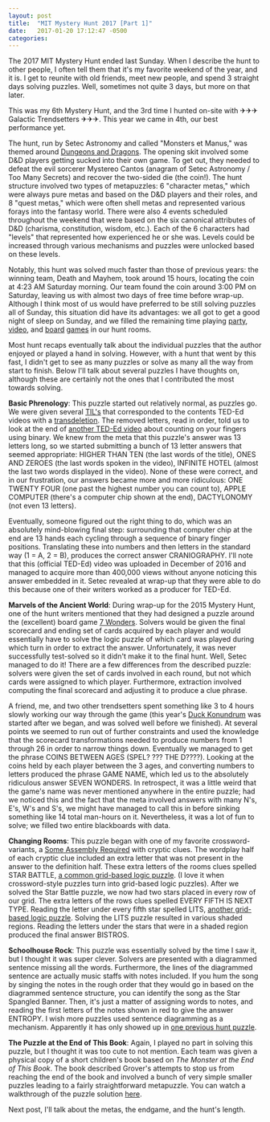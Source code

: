 ```yaml
---
layout: post
title:  "MIT Mystery Hunt 2017 [Part 1]"
date:   2017-01-20 17:12:47 -0500
categories:
---
```

The 2017 MIT Mystery Hunt ended last Sunday. When I describe the hunt to other people, I often tell them that it's my favorite weekend of the year, and it is. I get to reunite with old friends, meet new people, and spend 3 straight days solving puzzles. Well, sometimes not quite 3 days, but more on that later.

This was my 6th Mystery Hunt, and the 3rd time I hunted on-site with ✈✈✈ Galactic Trendsetters ✈✈✈. This year we came in 4th, our best performance yet.

The hunt, run by Setec Astronomy and called "Monsters et Manus," was themed around [Dungeons and Dragons](https://en.wikipedia.org/wiki/Dungeons_%26_Dragons). The opening skit involved some D&D players getting sucked into their own game. To get out, they needed to defeat the evil sorcerer Mystereo Cantos (anagram of Setec Astronomy / Too Many Secrets) and recover the two-sided die (the coin!). The hunt structure involved two types of metapuzzles: 6 "character metas," which were always pure metas and based on the D&D players and their roles, and 8 "quest metas," which were often shell metas and represented various forays into the fantasy world. There were also 4 events scheduled throughout the weekend that were based on the six canonical attributes of D&D (charisma, constitution, wisdom, etc.). Each of the 6 characters had "levels" that represented how experienced he or she was. Levels could be increased through various mechanisms and puzzles were unlocked based on these levels.

Notably, this hunt was solved much faster than those of previous years: the winning team, Death and Mayhem, took around 15 hours, locating the coin at 4:23 AM Saturday morning. Our team found the coin around 3:00 PM on Saturday, leaving us with almost two days of free time before wrap-up. Although I think most of us would have preferred to be still solving puzzles all of Sunday, this situation did have its advantages: we all got to get a good night of sleep on Sunday, and we filled the remaining time playing [party](http://jackbox.tv/), [video](http://www.keeptalkinggame.com/), and [board](https://boardgamegeek.com/boardgame/172308/broom-service) [games](http://tagpro.koalabeast.com/) in our hunt rooms.

Most hunt recaps eventually talk about the individual puzzles that the author enjoyed or played a hand in solving. However, with a hunt that went by this fast, I didn't get to see as many puzzles or solve as many all the way from start to finish. Below I'll talk about several puzzles I have thoughts on, although these are certainly not the ones that I contributed the most towards solving.

**Basic Phrenology**: This puzzle started out relatively normal, as puzzles go. We were given several [TIL's](www.reddit.com/r/todayilearned/) that corresponded to the contents TED-Ed videos with a [transdeletion](http://www.puzzlers.org/guide/remove.html). The removed letters, read in order, told us to look at the end of [another TED-Ed video](https://www.youtube.com/watch?v=UixU1oRW64Q) about counting on your fingers using binary. We knew from the meta that this puzzle's answer was 13 letters long, so we started submitting a bunch of 13 letter answers that seemed appropriate: HIGHER THAN TEN (the last words of the title), ONES AND ZEROES (the last words spoken in the video), INFINITE HOTEL (almost the last two words displayed in the video). None of these were correct, and in our frustration, our answers became more and more ridiculous: ONE TWENTY FOUR (one past the highest number you can count to), APPLE COMPUTER (there's a computer chip shown at the end), DACTYLONOMY (not even 13 letters).

Eventually, someone figured out the right thing to do, which was an absolutely mind-blowing final step: surrounding that computer chip at the end are 13 hands each cycling through a sequence of binary finger positions. Translating these into numbers and then letters in the standard way (1 = A, 2 = B), produces the correct answer CRANIOGRAPHY. I'll note that this (official TED-Ed) video was uploaded in December of 2016 and managed to acquire more than 400,000 views without anyone noticing this answer embedded in it. Setec revealed at wrap-up that they were able to do this because one of their writers worked as a producer for TED-Ed.

**Marvels of the Ancient World**: During wrap-up for the 2015 Mystery Hunt, one of the hunt writers mentioned that they had designed a puzzle around the (excellent) board game [7 Wonders](https://boardgamegeek.com/boardgame/68448/7-wonders). Solvers would be given the final scorecard and ending set of cards acquired by each player and would essentially have to solve the logic puzzle of which card was played during which turn in order to extract the answer. Unfortunately, it was never successfully test-solved so it didn't make it to the final hunt. Well, Setec managed to do it! There are a few differences from the described puzzle: solvers were given the set of cards involved in each round, but not which cards were assigned to which player. Furthermore, extraction involved computing the final scorecard and adjusting it to produce a clue phrase.

A friend, me, and two other trendsetters spent something like 3 to 4 hours slowly working our way through the game (this year's [Duck Konundrum](http://solutions.monsters-et-manus.com/hunt/puzzle/ye_olde_seventhe_duck_konundrum_the_cones_of_duckshire.html) was started after we began, and was solved well before we finished). At several points we seemed to run out of further constraints and used the knowledge that the scorecard transformations needed to produce numbers from 1 through 26 in order to narrow things down. Eventually we managed to get the phrase COINS BETWEEN AGES (SPEL? ??? THE D????). Looking at the coins held by each player between the 3 ages, and converting numbers to letters produced the phrase GAME NAME, which led us to the absolutely ridiculous answer SEVEN WONDERS. In retrospect, it was a little weird that the game's name was never mentioned anywhere in the entire puzzle; had we noticed this and the fact that the meta involved answers with many N's, E's, W's and S's, we might have managed to call this in before sinking something like 14 total man-hours on it. Nevertheless, it was a lot of fun to solve; we filled two entire blackboards with data.

**Changing Rooms**: This puzzle began with one of my favorite crossword-variants, a [Some Assembly Required](https://devjoe.appspot.com/huntindex/keyword/someassemblyrequired) with cryptic clues. The wordplay half of each cryptic clue included an extra letter that was not present in the answer to the definition half. These extra letters of the rooms clues spelled STAR BATTLE, [a common grid-based logic puzzle](https://www.wired.com/2010/12/dr-sudoku-prescribes-star-battle/). (I love it when crossword-style puzzles turn into grid-based logic puzzles). After we solved the Star Battle puzzle, we now had two stars placed in every row of our grid. The extra letters of the rows clues spelled EVERY FIFTH IS NEXT TYPE. Reading the letter under every fifth star spelled LITS, [another grid-based logic puzzle](https://www.gmpuzzles.com/blog/lits-rules-and-info/). Solving the LITS puzzle resulted in various shaded regions. Reading the letters under the stars that were in a shaded region produced the final answer BISTROS.

**Schoolhouse Rock**: This puzzle was essentially solved by the time I saw it, but I thought it was super clever. Solvers are presented with a diagrammed sentence missing all the words. Furthermore, the lines of the diagrammed sentence are actually music staffs with notes included. If you hum the song by singing the notes in the rough order that they would go in based on the diagrammed sentence structure, you can identify the song as the Star Spangled Banner. Then, it's just a matter of assigning words to notes, and reading the first letters of the notes shown in red to give the answer ENTROPY. I wish more puzzles used sentence diagramming as a mechanism. Apparently it has only showed up in [one previous hunt puzzle](https://devjoe.appspot.com/huntindex/puzzle/mit2011w4civilization20).

**The Puzzle at the End of This Book**: Again, I played no part in solving this puzzle, but I thought it was too cute to not mention. Each team was given a physical copy of a short children's book based on *The Monster at the End of This Book*. The book described Grover's attempts to stop us from reaching the end of the book and involved a bunch of very simple smaller puzzles leading to a fairly straightforward metapuzzle. You can watch a walkthrough of the puzzle solution [here](https://www.youtube.com/watch?v=GQsM7pLtUKs).

Next post, I'll talk about the metas, the endgame, and the hunt's length.
